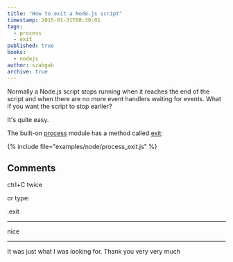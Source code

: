 ```yaml
---
title: "How to exit a Node.js script"
timestamp: 2015-01-31T08:30:01
tags:
  - process
  - exit
published: true
books:
  - nodejs
author: szabgab
archive: true
---
```



Normally a Node.js script stops running when it reaches the end of the script and when there are no more event handlers waiting for events.
What if you want the script to stop earlier?


It's quite easy.

The built-on [process](http://nodejs.org/api/process.html) module has a method
called [exit](http://nodejs.org/api/process.html#process_process_exit_code):

{% include file="examples/node/process_exit.js" %}

## Comments

ctrl+C twice

or type:

.exit

---

nice

---

It was just what I was looking for. Thank you very very much

